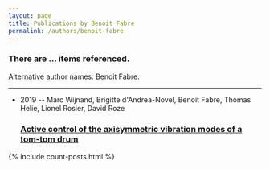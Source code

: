 ```yaml
---
layout: page
title: Publications by Benoit Fabre
permalink: /authors/benoit-fabre
---
```


<h3 id="number-posts">There are ... items referenced.</h3>
<p id='info-authors'>Alternative author names: Benoit Fabre.</p>
<hr />
<ul class="post-list">
<li><span class='post-meta'>2019 -- Marc Wijnand, Brigitte d'Andrea-Novel, Benoit Fabre, Thomas Helie, Lionel Rosier, David Roze</span><h3><a class='post-link' href="{{ site.baseurl }}/active-control-of-the-axisymmetric-vibration-modes-of-a-tom-tom-drum">Active control of the axisymmetric vibration modes of a tom-tom drum</a></h3></li>

</ul>
{% include count-posts.html %}
